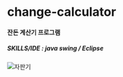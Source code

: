 # change-calculator
#### 잔돈 계산기 프로그램
##### SKILLS/IDE : java swing / Eclipse
![자판기](https://user-images.githubusercontent.com/56243414/205904823-9b4a7698-da20-4a72-8d1d-4d6a8659a1a8.png)
